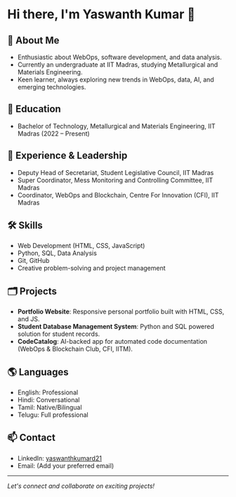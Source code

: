 # Hi there, I'm Yaswanth Kumar 👋

## 🚀 About Me
- Enthusiastic about WebOps, software development, and data analysis.
- Currently an undergraduate at IIT Madras, studying Metallurgical and Materials Engineering.
- Keen learner, always exploring new trends in WebOps, data, AI, and emerging technologies.

## 🏫 Education
- Bachelor of Technology, Metallurgical and Materials Engineering, IIT Madras (2022 – Present)

## 💼 Experience & Leadership
- Deputy Head of Secretariat, Student Legislative Council, IIT Madras
- Super Coordinator, Mess Monitoring and Controlling Committee, IIT Madras
- Coordinator, WebOps and Blockchain, Centre For Innovation (CFI), IIT Madras

## 🛠️ Skills
- Web Development (HTML, CSS, JavaScript)
- Python, SQL, Data Analysis
- Git, GitHub
- Creative problem-solving and project management

## 🗂 Projects
- **Portfolio Website**: Responsive personal portfolio built with HTML, CSS, and JS.
- **Student Database Management System**: Python and SQL powered solution for student records.
- **CodeCatalog**: AI-backed app for automated code documentation (WebOps & Blockchain Club, CFI, IITM).

## 🌎 Languages
- English: Professional
- Hindi: Conversational
- Tamil: Native/Bilingual
- Telugu: Full professional

## 📫 Contact
- LinkedIn: [yaswanthkumard21](https://www.linkedin.com/in/yaswanthkumard21)
- Email: (Add your preferred email)

---

*Let's connect and collaborate on exciting projects!*

